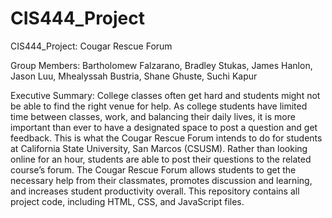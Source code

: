 # CIS444_Project
CIS444_Project: Cougar Rescue Forum

Group Members:
Bartholomew Falzarano,
Bradley Stukas,
James Hanlon,
Jason Luu,
Mhealyssah Bustria,
Shane Ghuste,
Suchi Kapur

Executive Summary: College classes often get hard and students might not be able to find the right venue for help. As college students have limited time between classes, work, and balancing their daily lives, it is more important than ever to have a designated space to post a question and get feedback. This is what the Cougar Rescue Forum intends to do for students at California State University, San Marcos (CSUSM). Rather than looking online for an hour, students are able to post their questions to the related course’s forum. The Cougar Rescue Forum allows students to get the necessary help from their classmates, promotes discussion and learning, and increases student productivity overall. This repository contains all project code, including HTML, CSS, and JavaScript files.
